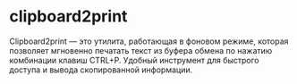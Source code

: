 # clipboard2print
Clipboard2print — это утилита, работающая в фоновом режиме, которая позволяет мгновенно печатать текст из буфера обмена по нажатию комбинации клавиш CTRL+P. Удобный инструмент для быстрого доступа и вывода скопированной информации.
